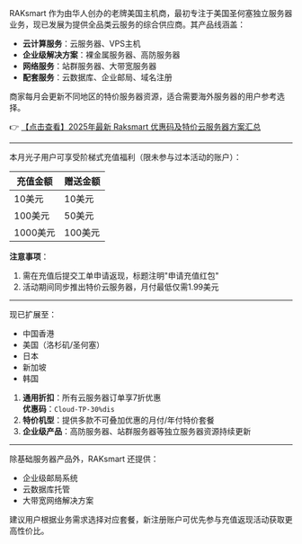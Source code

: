 
RAKsmart 作为由华人创办的老牌美国主机商，最初专注于美国圣何塞独立服务器业务，现已发展为提供全品类云服务的综合供应商。其产品线涵盖：

- **云计算服务**：云服务器、VPS主机
- **企业级解决方案**：裸金属服务器、高防服务器
- **网络服务**：站群服务器、大带宽服务器
- **配套服务**：云数据库、企业邮局、域名注册

商家每月会更新不同地区的特价服务器资源，适合需要海外服务器的用户参考选择。

👉 [【点击查看】2025年最新 Raksmart 优惠码及特价云服务器方案汇总](https://bit.ly/raksmart)

---


本月光子用户可享受阶梯式充值福利（限未参与过本活动的账户）：

| 充值金额 | 赠送金额 |
|---------|---------|
| 10美元  | 10美元  |
| 100美元 | 50美元  |
| 1000美元| 100美元 |

**注意事项**：
1. 需在充值后提交工单申请返现，标题注明"申请充值红包"
2. 活动期间同步推出特价云服务器，月付最低仅需1.99美元

---


现已扩展至：
- 中国香港
- 美国（洛杉矶/圣何塞）
- 日本
- 新加坡
- 韩国

1. **通用折扣**：所有云服务器订单享7折优惠  
   **优惠码**：`Cloud-TP-30%dis`
2. **特价机型**：提供多款不可叠加优惠的月付/年付特价套餐
3. **企业级产品**：高防服务器、站群服务器等独立服务器资源持续更新

---

除基础服务器产品外，RAKsmart 还提供：
- 企业级邮局系统
- 云数据库托管
- 大带宽网络解决方案

建议用户根据业务需求选择对应套餐，新注册账户可优先参与充值返现活动获取更高性价比。
